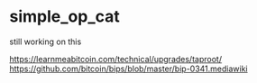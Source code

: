# simple_op_cat

still working on this


https://learnmeabitcoin.com/technical/upgrades/taproot/
https://github.com/bitcoin/bips/blob/master/bip-0341.mediawiki
